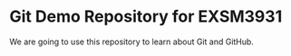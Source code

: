 # Git Demo Repository for EXSM3931

We are going to use this repository to learn about Git and GitHub.